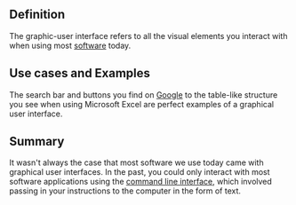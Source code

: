 ## Definition
The graphic-user interface refers to all the visual elements you interact with when using most [software](software.md) today.

## Use cases and Examples
The search bar and buttons you find on [Google](https://www.google.com/) to the table-like structure you see when using Microsoft Excel are perfect examples of a graphical user interface.

## Summary
It wasn't always the case that most software we use today came with graphical user interfaces. In the past, you could only interact with most software applications using the [command line interface](command-line-interface-cli.md), which involved passing in your instructions to the computer in the form of text.